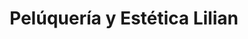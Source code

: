 ---
title: "Pelúquería y Estética Lilian"
url: /sevila/peluqueria-y-estetica-lilian/
shop: cosméticos
---